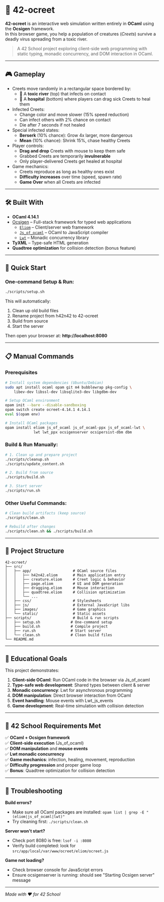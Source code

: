 # 🧬 42-ocreet

**42-ocreet** is an interactive web simulation written entirely in **OCaml** using the **Ocsigen** framework.  
In this browser game, you help a population of creatures (_Creets_) survive a deadly virus spreading from a toxic river.

> A 42 School project exploring client-side web programming with static typing, monadic concurrency, and DOM interaction in OCaml.

---

## 🎮 Gameplay

- Creets move randomly in a rectangular space bordered by:
  - 🧪 A **toxic river** (top) that infects on contact
  - 🏥 A **hospital** (bottom) where players can drag sick Creets to heal them
- Infected Creets:
  - Change color and move slower (15% speed reduction)
  - Can infect others with 2% chance on contact
  - Die after 7 seconds if not healed
- Special infected states:
  - **Berserk** (10% chance): Grow 4x larger, more dangerous
  - **Mean** (10% chance): Shrink 15%, chase healthy Creets
- Player controls:
  - **Drag and drop** Creets with mouse to keep them safe
  - Grabbed Creets are temporarily **invulnerable**
  - Only player-delivered Creets get healed at hospital
- Game mechanics:
  - Creets reproduce as long as healthy ones exist
  - **Difficulty increases** over time (speed, spawn rate)
  - **Game Over** when all Creets are infected

---

## 🛠️ Built With

- **OCaml 4.14.1**
- [Ocsigen](https://ocsigen.org) – Full-stack framework for typed web applications
  - [`Eliom`](https://ocsigen.org/eliom/) – Client/server web framework
  - [`Js_of_ocaml`](https://ocsigen.org/js_of_ocaml/) – OCaml to JavaScript compiler
  - [`Lwt`](https://ocsigen.org/lwt/) – Monadic concurrency library
- **TyXML** – Type-safe HTML generation
- **Quadtree optimization** for collision detection (bonus feature)

---

## 🚀 Quick Start

### One-command Setup & Run:

```bash
./scripts/setup.sh
```

This will automatically:

1. Clean up old build files
2. Rename project from h42n42 to 42-ocreet
3. Build from source
4. Start the server

Then open your browser at: **http://localhost:8080**

---

## 📋 Manual Commands

### Prerequisites

```bash
# Install system dependencies (Ubuntu/Debian)
sudo apt install ocaml opam git m4 bubblewrap pkg-config \
    libev-dev libssl-dev libsqlite3-dev libgdbm-dev

# Setup OCaml environment
opam init --bare --disable-sandboxing
opam switch create ocreet-4.14.1 4.14.1
eval $(opam env)

# Install OCaml packages
opam install eliom js_of_ocaml js_of_ocaml-ppx js_of_ocaml-lwt \
             lwt lwt_ppx ocsigenserver ocsipersist-dbm dbm
```

### Build & Run Manually:

```bash
# 1. Clean up and prepare project
./scripts/cleanup.sh
./scripts/update_content.sh

# 2. Build from source
./scripts/build.sh

# 3. Start server
./scripts/run.sh
```

### Other Useful Commands:

```bash
# Clean build artifacts (keep source)
./scripts/clean.sh

# Rebuild after changes
./scripts/clean.sh && ./scripts/build.sh
```

---

## 📁 Project Structure

```
42-ocreet/
├── src/
│   ├── app/                   # OCaml source files
│   │   ├── h42n42.eliom       # Main application entry
│   │   ├── creature.eliom     # Creet logic & behavior
│   │   ├── page.eliom         # UI and DOM generation
│   │   ├── dragging.eliom     # Mouse interaction
│   │   ├── quadtree.eliom     # Collision optimization
│   │   └── ...
│   ├── css/                   # Stylesheets
│   ├── js/                    # External JavaScript libs
│   ├── images/                # Game graphics
│   └── static/                # Static assets
├── scripts/                   # Build & run scripts
│   ├── setup.sh              # One-command setup
│   ├── build.sh              # Compile project
│   ├── run.sh                # Start server
│   └── clean.sh              # Clean build files
└── README.md
```

---

## 🧪 Educational Goals

This project demonstrates:

1. **Client-side OCaml**: Run OCaml code in the browser via Js_of_ocaml
2. **Type-safe web development**: Shared types between client & server
3. **Monadic concurrency**: Lwt for asynchronous programming
4. **DOM manipulation**: Direct browser interaction from OCaml
5. **Event handling**: Mouse events with Lwt_js_events
6. **Game development**: Real-time simulation with collision detection

---

## 🎯 42 School Requirements Met

✅ **OCaml + Ocsigen framework**  
✅ **Client-side execution** (Js_of_ocaml)  
✅ **DOM manipulation** and **mouse events**  
✅ **Lwt monadic concurrency**  
✅ **Game mechanics**: infection, healing, movement, reproduction  
✅ **Difficulty progression** and proper game loop  
✅ **Bonus**: Quadtree optimization for collision detection

---

## 🐛 Troubleshooting

**Build errors?**

- Make sure all OCaml packages are installed: `opam list | grep -E "(eliom|js_of_ocaml|lwt)"`
- Try cleaning first: `./scripts/clean.sh`

**Server won't start?**

- Check port 8080 is free: `lsof -i :8080`
- Verify build completed: look for `src/app/local/var/www/ocreet/eliom/ocreet.js`

**Game not loading?**

- Check browser console for JavaScript errors
- Ensure ocsigenserver is running: should see "Starting Ocsigen server" message

---

_Made with ❤️ for 42 School_
